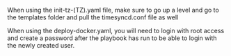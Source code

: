When using the init-tz-(TZ).yaml file, make sure to go up a level and go to the templates folder and pull the timesyncd.conf file as well

When using the deploy-docker.yaml, you will need to login with root access and create a password after the playbook has run to be able to login with the newly created user.
